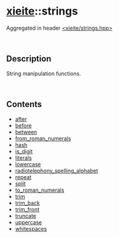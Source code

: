 # [xieite](./xieite.md)\:\:strings
Aggregated in header [<xieite/strings.hpp>](../include/xieite/strings.hpp)

&nbsp;

## Description
String manipulation functions.

&nbsp;

## Contents
- [after](./namespaces/strings/after.md)
- [before](./namespaces/strings/before.md)
- [between](./namespaces/strings/between.md)
- [from_roman_numerals](./namespaces/strings/from_roman_numerals.md)
- [hash](./namespaces/strings/hash.md)
- [is_digit](./namespaces/strings/is_digit.md)
- [literals](./namespaces/strings/literals.md)
- [lowercase](./namespaces/strings/lowercase.md)
- [radiotelephony_spelling_alphabet](./namespaces/strings/radiotelephony_spelling_alphabet.md)
- [repeat](./namespaces/strings/repeat.md)
- [split](./namespaces/strings/split.md)
- [to_roman_numerals](./namespaces/strings/to_roman_numerals.md)
- [trim](./namespaces/strings/trim.md)
- [trim_back](./namespaces/strings/trim_back.md)
- [trim_front](./namespaces/strings/trim_front.md)
- [truncate](./namespaces/strings/truncate.md)
- [uppercase](./namespaces/strings/uppercase.md)
- [whitespaces](./namespaces/strings/whitespaces.md)
